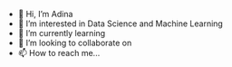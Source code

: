 - 👋 Hi, I’m Adina
- 👀 I’m interested in Data Science and Machine Learning
- 🌱 I’m currently learning 
- 💞️ I’m looking to collaborate on 
- 📫 How to reach me...

<!---
adinaliliana/adinaliliana is a ✨ special ✨ repository because its `README.md` (this file) appears on your GitHub profile.
You can click the Preview link to take a look at your changes.
--->

